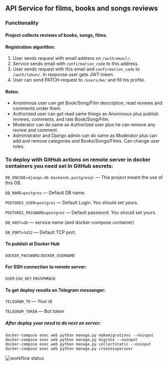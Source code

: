 ## API Service for films, books and songs reviews

### Functionality
#### Project collects reviews of books, songs, films.
#### Registration algorithm:
1. User sends request with email address on `/auth/email/`.
2. Service sends email with `confirmation_code` to this address.
3. User sends request with this email and `confirmation_code` to `/auth/token/`. In response user gets JWT-token.
4. User can send PATCH-request to `/users/me/` and fill his profile.

#### Roles:
- Anonimous user can get Book/Song/Film description, read reviews and comments under them.
- Authorized user can get read same things as Anonimous plus publish reviews, comments, and rate Book/Song/Film.
- Moderator can do same as Authorized user plus he can remove any review and comment.
- Administrator and Django admin can do same as Moderator plus can add and remove categories and Books/Songs/Films. Can change user roles.


### To deploy with GitHub actions on remote server in docker containers you need set In GitHub secrets:

`DB_ENGINE=django.db.backends.postgresql` — This project meant the use of this DB.

`DB_NAME=postgres` — Default DB name.

`POSTGRES_USER=postgres` — Default Login. You should set yours.

`POSTGRES_PASSWORD=postgres` — Default password. You should set yours.

`DB_HOST=db` — service name (and docker-compose container)

`DB_PORT=5432` — Default TCP port.

#### To publish at Docker Hub
`DOCKER_PASSWORD`
`DOCKER_USERNAME`

#### For SSH connection to remote server:
`USER`
`SSH_KEY`
`PASSPHRASE`

#### To get deploy results on Telegram messanger:
`TELEGRAM_TO` — Your id

`TELEGRAM_TOKEN` — Bot token

##### After deploy your need to do next on server:
```
docker-compose exec web python manage.py makemigrations --noinput
docker-compose exec web python manage.py migrate --noinput
docker-compose exec web python manage.py collectstatic --noinput
docker-compose exec web python manage.py createsuperuser
```
![workflow status](https://github.com/Alpensin/yamdb_final/actions/workflows/yamdb_workflow.yaml/badge.svg)
